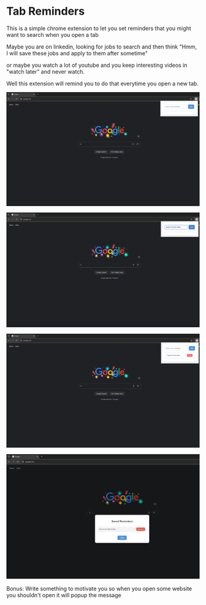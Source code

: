 # Tab Reminders

This is a simple chrome extension to let you set reminders that you might want to search when you open a tab

Maybe you are on linkedin, looking for jobs to search and then think "Hmm, I will save these jobs and apply to them after sometime"

or maybe you watch a lot of youtube and you keep interesting videos in "watch later" and never watch.

Well this extension will remind you to do that everytime you open a new tab.

![1](./assets/1.png)

![2](./assets/2.png)

![3](./assets/3.png)

![4](./assets/4.png)

Bonus: Write something to motivate you so when you open some website you shouldn't open it will popup the message